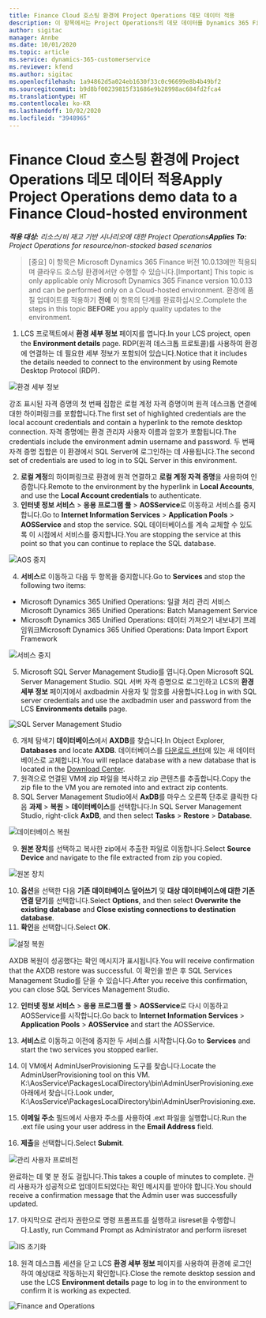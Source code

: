 ```yaml
---
title: Finance Cloud 호스팅 환경에 Project Operations 데모 데이터 적용
description: 이 항목에서는 Project Operations의 데모 데이터를 Dynamics 365 Finance 클라우드 호스팅 환경에 적용하는 방법을 설명합니다.
author: sigitac
manager: Annbe
ms.date: 10/01/2020
ms.topic: article
ms.service: dynamics-365-customerservice
ms.reviewer: kfend
ms.author: sigitac
ms.openlocfilehash: 1a94862d5a024eb1630f33c0c96699e8b4b49bf2
ms.sourcegitcommit: b9d8bf00239815f31686e9b28998ac684fd2fca4
ms.translationtype: HT
ms.contentlocale: ko-KR
ms.lasthandoff: 10/02/2020
ms.locfileid: "3948965"
---
```

# <a name="apply-project-operations-demo-data-to-a-finance-cloud-hosted-environment"></a><span data-ttu-id="e0722-103">Finance Cloud 호스팅 환경에 Project Operations 데모 데이터 적용</span><span class="sxs-lookup"><span data-stu-id="e0722-103">Apply Project Operations demo data to a Finance Cloud-hosted environment</span></span>

<span data-ttu-id="e0722-104">_**적용 대상:** 리소스/비 재고 기반 시나리오에 대한 Project Operations_</span><span class="sxs-lookup"><span data-stu-id="e0722-104">_**Applies To:** Project Operations for resource/non-stocked based scenarios_</span></span>

><span data-ttu-id="e0722-105">[중요] 이 항목은 Microsoft Dynamics 365 Finance 버전 10.0.13에만 적용되며 클라우드 호스팅 환경에서만 수행할 수 있습니다.</span><span class="sxs-lookup"><span data-stu-id="e0722-105">[Important] This topic is only applicable only Microsoft Dynamics 365 Finance version 10.0.13 and can be performed only on a Cloud-hosted environment.</span></span> <span data-ttu-id="e0722-106">환경에 품질 업데이트를 적용하기 **전에** 이 항목의 단계를 완료하십시오.</span><span class="sxs-lookup"><span data-stu-id="e0722-106">Complete the steps in this topic **BEFORE** you apply quality updates to the environment.</span></span>

1. <span data-ttu-id="e0722-107">LCS 프로젝트에서 **환경 세부 정보** 페이지를 엽니다.</span><span class="sxs-lookup"><span data-stu-id="e0722-107">In your LCS project, open the **Environment details** page.</span></span> <span data-ttu-id="e0722-108">RDP(원격 데스크톱 프로토콜)를 사용하여 환경에 연결하는 데 필요한 세부 정보가 포함되어 있습니다.</span><span class="sxs-lookup"><span data-stu-id="e0722-108">Notice that it includes the details needed to connect to the environment by using Remote Desktop Protocol (RDP).</span></span>

![ 환경 세부 정보](./media/1EnvironmentDetails.png)

<span data-ttu-id="e0722-110">강조 표시된 자격 증명의 첫 번째 집합은 로컬 계정 자격 증명이며 원격 데스크톱 연결에 대한 하이퍼링크를 포함합니다.</span><span class="sxs-lookup"><span data-stu-id="e0722-110">The first set of highlighted credentials are the local account credentials and contain a hyperlink to the remote desktop connection.</span></span> <span data-ttu-id="e0722-111">자격 증명에는 환경 관리자 사용자 이름과 암호가 포함됩니다.</span><span class="sxs-lookup"><span data-stu-id="e0722-111">The credentials include the environment admin username and password.</span></span> <span data-ttu-id="e0722-112">두 번째 자격 증명 집합은 이 환경에서 SQL Server에 로그인하는 데 사용됩니다.</span><span class="sxs-lookup"><span data-stu-id="e0722-112">The second set of credentials are used to log in to SQL Server in this environment.</span></span>

2. <span data-ttu-id="e0722-113">**로컬 계정**의 하이퍼링크로 환경에 원격 연결하고 **로컬 계정 자격 증명**을 사용하여 인증합니다.</span><span class="sxs-lookup"><span data-stu-id="e0722-113">Remote to the environment by the hyperlink in **Local Accounts**, and use the **Local Account credentials** to authenticate.</span></span>
3. <span data-ttu-id="e0722-114">**인터넷 정보 서비스** > **응용 프로그램 풀** > **AOSService**로 이동하고 서비스를 중지합니다.</span><span class="sxs-lookup"><span data-stu-id="e0722-114">Go to **Internet Information Services** > **Application Pools** > **AOSService** and stop the service.</span></span> <span data-ttu-id="e0722-115">SQL 데이터베이스를 계속 교체할 수 있도록 이 시점에서 서비스를 중지합니다.</span><span class="sxs-lookup"><span data-stu-id="e0722-115">You are stopping the service at this point so that you can continue to replace the SQL database.</span></span>

![AOS 중지](./media/2StopAOS.png)

4. <span data-ttu-id="e0722-117">**서비스**로 이동하고 다음 두 항목을 중지합니다.</span><span class="sxs-lookup"><span data-stu-id="e0722-117">Go to **Services** and stop the following two items:</span></span>

- <span data-ttu-id="e0722-118">Microsoft Dynamics 365 Unified Operations: 일괄 처리 관리 서비스</span><span class="sxs-lookup"><span data-stu-id="e0722-118">Microsoft Dynamics 365 Unified Operations: Batch Management Service</span></span>
- <span data-ttu-id="e0722-119">Microsoft Dynamics 365 Unified Operations: 데이터 가져오기 내보내기 프레임워크</span><span class="sxs-lookup"><span data-stu-id="e0722-119">Microsoft Dynamics 365 Unified Operations: Data Import Export Framework</span></span>

![서비스 중지](./media/3StopServices.png)

5. <span data-ttu-id="e0722-121">Microsoft SQL Server Management Studio를 엽니다.</span><span class="sxs-lookup"><span data-stu-id="e0722-121">Open Microsoft SQL Server Management Studio.</span></span> <span data-ttu-id="e0722-122">SQL 서버 자격 증명으로 로그인하고 LCS의 **환경 세부 정보** 페이지에서 axdbadmin 사용자 및 암호를 사용합니다.</span><span class="sxs-lookup"><span data-stu-id="e0722-122">Log in with SQL server credentials and use the axdbadmin user and password from the LCS **Environments details** page.</span></span>

![SQL Server Management Studio](./media/4SSMS.png)

6. <span data-ttu-id="e0722-124">개체 탐색기 **데이터베이스**에서 **AXDB**를 찾습니다.</span><span class="sxs-lookup"><span data-stu-id="e0722-124">In Object Explorer, **Databases** and locate **AXDB**.</span></span> <span data-ttu-id="e0722-125">데이터베이스를 [다운로드 센터](https://download.microsoft.com/download/1/a/3/1a314bd2-b082-4a87-abdc-1ba26c92b63d/ProjOpsDemoDataFOGARelease.zip)에 있는 새 데이터베이스로 교체합니다.</span><span class="sxs-lookup"><span data-stu-id="e0722-125">You will replace database with a new database that is located in the [Download Center](https://download.microsoft.com/download/1/a/3/1a314bd2-b082-4a87-abdc-1ba26c92b63d/ProjOpsDemoDataFOGARelease.zip).</span></span> 
7. <span data-ttu-id="e0722-126">원격으로 연결된 VM에 zip 파일을 복사하고 zip 콘텐츠를 추출합니다.</span><span class="sxs-lookup"><span data-stu-id="e0722-126">Copy the zip file to the VM you are remoted into and extract zip contents.</span></span>
8. <span data-ttu-id="e0722-127">SQL Server Management Studio에서 **AxDB**를 마우스 오른쪽 단추로 클릭한 다음 **과제** > **복원** > **데이터베이스**를 선택합니다.</span><span class="sxs-lookup"><span data-stu-id="e0722-127">In SQL Server Management Studio, right-click **AxDB**, and then select **Tasks** > **Restore** > **Database**.</span></span>

![데이터베이스 복원](./media/5RestoreDatabase.png)

9. <span data-ttu-id="e0722-129">**원본 장치**를 선택하고 복사한 zip에서 추출한 파일로 이동합니다.</span><span class="sxs-lookup"><span data-stu-id="e0722-129">Select **Source Device** and navigate to the file extracted from zip you copied.</span></span>

![원본 장치](./media/6SourceDevice.png)

10. <span data-ttu-id="e0722-131">**옵션**을 선택한 다음 **기존 데이터베이스 덮어쓰기** 및 **대상 데이터베이스에 대한 기존 연결 닫기**를 선택합니다.</span><span class="sxs-lookup"><span data-stu-id="e0722-131">Select **Options**, and then select **Overwrite the existing database** and **Close existing connections to destination database**.</span></span> 
11. <span data-ttu-id="e0722-132">**확인**을 선택합니다.</span><span class="sxs-lookup"><span data-stu-id="e0722-132">Select **OK**.</span></span>

![설정 복원](./media/7RestoreSetting.png)

<span data-ttu-id="e0722-134">AXDB 복원이 성공했다는 확인 메시지가 표시됩니다.</span><span class="sxs-lookup"><span data-stu-id="e0722-134">You will receive confirmation that the AXDB restore was successful.</span></span> <span data-ttu-id="e0722-135">이 확인을 받은 후 SQL Services Management Studio를 닫을 수 있습니다.</span><span class="sxs-lookup"><span data-stu-id="e0722-135">After you receive this confirmation, you can close SQL Services Management Studio.</span></span>

12. <span data-ttu-id="e0722-136">**인터넷 정보 서비스** > **응용 프로그램 풀** > **AOSService**로 다시 이동하고 AOSService를 시작합니다.</span><span class="sxs-lookup"><span data-stu-id="e0722-136">Go back to **Internet Information Services** > **Application Pools** > **AOSService** and start the AOSService.</span></span>
13. <span data-ttu-id="e0722-137">**서비스**로 이동하고 이전에 중지한 두 서비스를 시작합니다.</span><span class="sxs-lookup"><span data-stu-id="e0722-137">Go to **Services** and start the two services you stopped earlier.</span></span>

14. <span data-ttu-id="e0722-138">이 VM에서 AdminUserProvisioning 도구를 찾습니다.</span><span class="sxs-lookup"><span data-stu-id="e0722-138">Locate the AdminUserProvisioning tool on this VM.</span></span> <span data-ttu-id="e0722-139">K:\AosService\PackagesLocalDirectory\bin\AdminUserProvisioning.exe 아래에서 찾습니다.</span><span class="sxs-lookup"><span data-stu-id="e0722-139">Look under, K:\AosService\PackagesLocalDirectory\bin\AdminUserProvisioning.exe.</span></span>
15. <span data-ttu-id="e0722-140">**이메일 주소** 필드에서 사용자 주소를 사용하여 .ext 파일을 실행합니다.</span><span class="sxs-lookup"><span data-stu-id="e0722-140">Run the .ext file using your user address in the **Email Address** field.</span></span> 
16. <span data-ttu-id="e0722-141">**제출**을 선택합니다.</span><span class="sxs-lookup"><span data-stu-id="e0722-141">Select **Submit**.</span></span>

![관리 사용자 프로비전](./media/8AdminUserProvisioning.png)

<span data-ttu-id="e0722-143">완료하는 데 몇 분 정도 걸립니다.</span><span class="sxs-lookup"><span data-stu-id="e0722-143">This takes a couple of minutes to complete.</span></span> <span data-ttu-id="e0722-144">관리 사용자가 성공적으로 업데이트되었다는 확인 메시지를 받아야 합니다.</span><span class="sxs-lookup"><span data-stu-id="e0722-144">You should receive a confirmation message that the Admin user was successfully updated.</span></span>

17. <span data-ttu-id="e0722-145">마지막으로 관리자 권한으로 명령 프롬프트를 실행하고 iisreset을 수행합니다.</span><span class="sxs-lookup"><span data-stu-id="e0722-145">Lastly, run Command Prompt as Administrator and perform iisreset</span></span>

![IIS 초기화](./media/9IISReset.png)

18. <span data-ttu-id="e0722-147">원격 데스크톱 세션을 닫고 LCS **환경 세부 정보** 페이지를 사용하여 환경에 로그인하여 예상대로 작동하는지 확인합니다.</span><span class="sxs-lookup"><span data-stu-id="e0722-147">Close the remote desktop session and use the LCS **Environment details** page to log in to the environment to confirm it is working as expected.</span></span>

![Finance and Operations](./media/10FinanceAndOperations.png)
